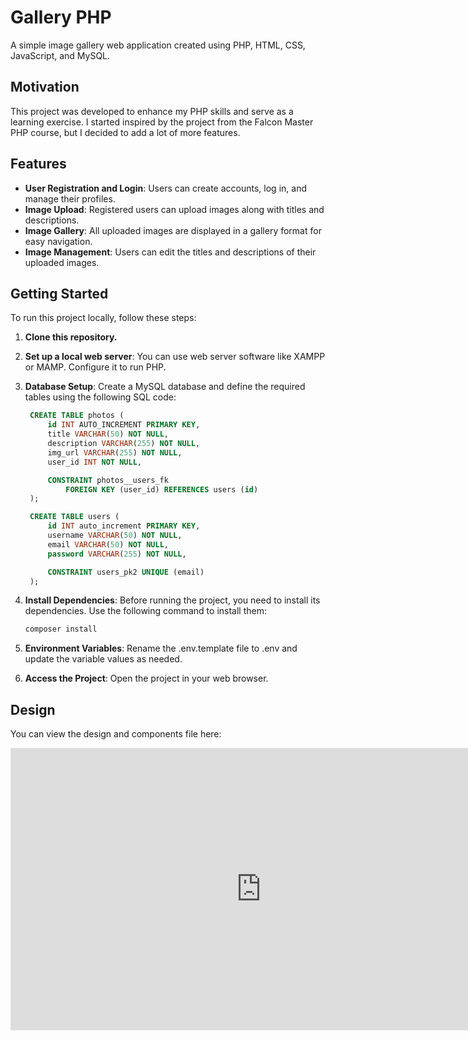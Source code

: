 # Gallery PHP

A simple image gallery web application created using PHP, HTML, CSS, JavaScript, and MySQL.

## Motivation

This project was developed to enhance my PHP skills and serve as a learning exercise. I started inspired by the project from the Falcon Master PHP course, but I decided to add a lot of more features.

## Features

- **User Registration and Login**: Users can create accounts, log in, and manage their profiles.
- **Image Upload**: Registered users can upload images along with titles and descriptions.
- **Image Gallery**: All uploaded images are displayed in a gallery format for easy navigation.
- **Image Management**: Users can edit the titles and descriptions of their uploaded images.

## Getting Started

To run this project locally, follow these steps:

1. **Clone this repository.**

1. **Set up a local web server**: You can use web server software like XAMPP or MAMP. Configure it to run PHP.

1. **Database Setup**: Create a MySQL database and define the required tables using the following SQL code:

   ```sql
    CREATE TABLE photos (
        id INT AUTO_INCREMENT PRIMARY KEY,
        title VARCHAR(50) NOT NULL,
        description VARCHAR(255) NOT NULL,
        img_url VARCHAR(255) NOT NULL,
        user_id INT NOT NULL,

        CONSTRAINT photos__users_fk
            FOREIGN KEY (user_id) REFERENCES users (id)
    );

    CREATE TABLE users (
        id INT auto_increment PRIMARY KEY,
        username VARCHAR(50) NOT NULL,
        email VARCHAR(50) NOT NULL,
        password VARCHAR(255) NOT NULL,

        CONSTRAINT users_pk2 UNIQUE (email)
    );
   ```

1. **Install Dependencies**: Before running the project, you need to install its dependencies. Use the following command to install them:

   ```bash
   composer install
   ```

1. **Environment Variables**: Rename the .env.template file to .env and update the variable values as needed.

1. **Access the Project**: Open the project in your web browser.

## Design
You can view the design and components file here:

[<iframe style="border: 1px solid rgba(0, 0, 0, 0.1);" width="800" height="450" src="https://www.figma.com/embed?embed_host=share&url=https%3A%2F%2Fwww.figma.com%2Fdesign%2FAFPp2JcMEM5vozHhPscQMB%2Fpersonal-gallery%3Fnode-id%3D0-1%26t%3DhdUfpexzJxTPTC7T-1" allowfullscreen></iframe>](https://www.figma.com/design/AFPp2JcMEM5vozHhPscQMB/personal-gallery?node-id=0-1&t=hdUfpexzJxTPTC7T-1)

